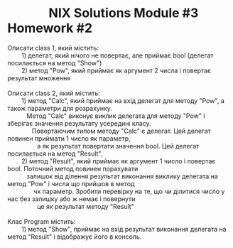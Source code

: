 # &nbsp;&nbsp;&nbsp;&nbsp;&nbsp;&nbsp;&nbsp;&nbsp;&nbsp;&nbsp;&nbsp;&nbsp;&nbsp;&nbsp;NIX Solutions Module #3 Homework #2

Описати class 1, який містить:\
&nbsp;&nbsp;&nbsp;&nbsp;&nbsp;&nbsp;&nbsp;&nbsp;1) делегат, який нічого не повертає, але приймає bool (делегат посилається на метод "Show")\
&nbsp;&nbsp;&nbsp;&nbsp;&nbsp;&nbsp;&nbsp;&nbsp;2) метод "Pow", який приймає як аргумент 2 числа і повертає результат множення\
\
Описати class 2, який містить:\
&nbsp;&nbsp;&nbsp;&nbsp;&nbsp;&nbsp;&nbsp;&nbsp;1) метод "Calc", який приймає на вхід делегат для методу "Pow", а також параметри для розрахунку.\
&nbsp;&nbsp;&nbsp;&nbsp;&nbsp;&nbsp;&nbsp;&nbsp;&nbsp;&nbsp;&nbsp;Метод "Calc" виконує виклик делегата для методу "Pow" і зберігає значення результату усередині класу.\
&nbsp;&nbsp;&nbsp;&nbsp;&nbsp;&nbsp;&nbsp;&nbsp;&nbsp;&nbsp;&nbsp;&nbsp;&nbsp;&nbsp;Повертаючим типом методу "Calc" є делегат. Цей делегат повинен приймати 1 число як параметр,\
&nbsp;&nbsp;&nbsp;&nbsp;&nbsp;&nbsp;&nbsp;&nbsp;&nbsp;&nbsp;&nbsp;&nbsp;&nbsp;&nbsp;&nbsp;&nbsp;&nbsp;а як результат повертати значення bool. Цей делегат посилається на метод "Result".\
&nbsp;&nbsp;&nbsp;&nbsp;&nbsp;&nbsp;&nbsp;&nbsp;2) метод "Result", який приймає як аргумент 1 число і повертає bool. Поточний метод повинен порахувати\
&nbsp;&nbsp;&nbsp;&nbsp;&nbsp;&nbsp;&nbsp;&nbsp;&nbsp;&nbsp;&nbsp;залишок від ділення результат виконання виклику делегата на метод "Pow" і числа що прийшов в метод\
&nbsp;&nbsp;&nbsp;&nbsp;&nbsp;&nbsp;&nbsp;&nbsp;&nbsp;&nbsp;&nbsp;&nbsp;&nbsp;&nbsp; чк параметр. Зробити перевірку на те, що чи ділитися число у нас без залишку або ж немає і повернути\
&nbsp;&nbsp;&nbsp;&nbsp;&nbsp;&nbsp;&nbsp;&nbsp;&nbsp;&nbsp;&nbsp;&nbsp;&nbsp;&nbsp;&nbsp;&nbsp;&nbsp;це як результат методу "Result"\
\
Клас Program містить:\
&nbsp;&nbsp;&nbsp;&nbsp;&nbsp;&nbsp;&nbsp;&nbsp;1) метод "Show", приймає на вхід результат виконання делегата на метод "Result" і відображує його в консоль.
